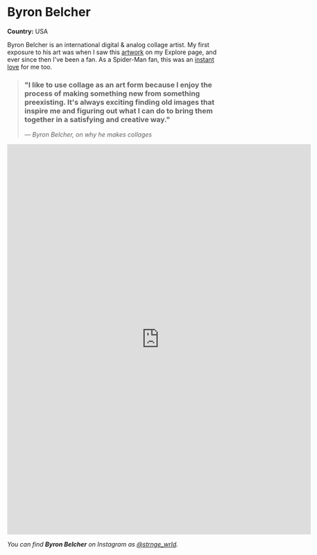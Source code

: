 # Byron Belcher

**Country:** USA

Byron Belcher is an international digital & analog collage artist. My first exposure to his art was when I saw this [artwork](https://www.instagram.com/p/CSugRLuJBa-/) on my Explore page, and ever since then I've been a fan. As a Spider-Man fan, this was an [instant love](https://www.instagram.com/p/CoP6-zjJj2_/) for me too.

> <h3>"I like to use collage as an art form because I enjoy the process of making something new from something preexisting. It's always exciting finding old images that inspire me and figuring out what I can do to bring them together in a satisfying and creative way."</h3>
>
> *— Byron Belcher, on why he makes collages*

<iframe src="https://samisnotavailable.github.io/gallery/artists/byron-belcher.html" scrolling="no" frameborder="0" allowfullscreen width="700" height="900"></iframe>

*You can find **Byron Belcher** on Instagram as [@strnge_wrld](https://www.instagram.com/strnge_wrld/).*